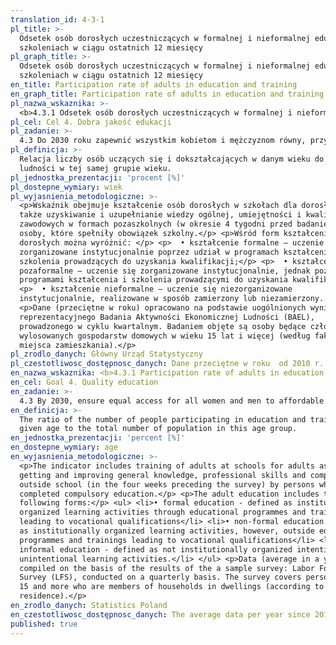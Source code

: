 ```yaml
---
translation_id: 4-3-1
pl_title: >-
  Odsetek osób dorosłych uczestniczących w formalnej i nieformalnej edukacji i
  szkoleniach w ciągu ostatnich 12 miesięcy
pl_graph_title: >-
  Odsetek osób dorosłych uczestniczących w formalnej i nieformalnej edukacji i
  szkoleniach w ciągu ostatnich 12 miesięcy
en_title: Participation rate of adults in education and training
en_graph_title: Participation rate of adults in education and training
pl_nazwa_wskaznika: >-
  <b>4.3.1 Odsetek osób dorosłych uczestniczących w formalnej i nieformalnej edukacji i szkoleniach w ciągu ostatnich 12 miesięcy</b>
pl_cel: Cel 4. Dobra jakość edukacji
pl_zadanie: >-
  4.3 Do 2030 roku zapewnić wszystkim kobietom i mężczyznom równy, przystępny cenowo dostęp do wysokiej jakości wykształcenia technicznego, zawodowego i wyższego, w tym do wyższych uczelni
pl_definicja: >-
  Relacja liczby osób uczących się i dokształcających w danym wieku do liczby
  ludności w tej samej grupie wieku.
pl_jednostka_prezentacji: 'procent [%]'
pl_dostepne_wymiary: wiek
pl_wyjasnienia_metodologiczne: >-
  <p>Wskaźnik obejmuje kształcenie osób dorosłych w szkołach dla dorosłych, a
  także uzyskiwanie i uzupełnianie wiedzy ogólnej, umiejętności i kwalifikacji
  zawodowych w formach pozaszkolnych (w okresie 4 tygodni przed badaniem) przez
  osoby, które spełniły obowiązek szkolny.</p> <p>Wśród form kształcenia osób
  dorosłych można wyróżnić: </p> <p>  • kształcenie formalne – uczenie się
  zorganizowane instytucjonalnie poprzez udział w programach kształcenia i
  szkolenia prowadzących do uzyskania kwalifikacji;</p> <p>  • kształcenie
  pozaformalne – uczenie się zorganizowane instytucjonalnie, jednak poza
  programami kształcenia i szkolenia prowadzącymi do uzyskania kwalifikacji;</p>
  <p>  • kształcenie nieformalne – uczenie się niezorganizowane
  instytucjonalnie, realizowane w sposób zamierzony lub niezamierzony. </p>
  <p>Dane (przeciętne w roku) opracowano na podstawie uogólnionych wyników
  reprezentacyjnego Badania Aktywności Ekonomicznej Ludności (BAEL),
  prowadzonego w cyklu kwartalnym. Badaniem objęte są osoby będące członkami
  wylosowanych gospodarstw domowych w wieku 15 lat i więcej (według faktycznego
  miejsca zamieszkania).</p>
pl_zrodlo_danych: Główny Urząd Statystyczny
pl_czestotliwosc_dostępnosc_danych: Dane przeciętne w roku  od 2010 r.
en_nazwa_wskaznika: <b>4.3.1 Participation rate of adults in education and training</b>
en_cel: Goal 4. Quality education
en_zadanie: >-
  4.3 By 2030, ensure equal access for all women and men to affordable and quality technical, vocational and tertiary education, including university
en_definicja: >-
  The ratio of the number of people participating in education and training in a
  given age to the total number of population in this age group.
en_jednostka_prezentacji: 'percent [%]'
en_dostepne_wymiary: age
en_wyjasnienia_metodologiczne: >-
  <p>The indicator includes training of adults at schools for adults as well as
  getting and improving general knowledge, professional skills and competences
  outside school (in the four weeks preceding the survey) by persons who
  completed compulsory education.</p> <p>The adult education includes the
  following forms:</p> <ul> <li>• formal education - defined as institutionally
  organized learning activities through educational programmes and trainings
  leading to vocational qualifications</li> <li>• non-formal education - defined
  as institutionally organized learning activities, however, outside educational
  programmes and trainings leading to vocational qualifications</li> <li>•
  informal education - defined as not institutionally organized intentional or
  unintentional learning activities.</li> </ul> <p>Data (average in a year) were
  compiled on the basis of the results of the a sample survey: Labor Force
  Survey (LFS), conducted on a quarterly basis. The survey covers persons aged
  15 and more who are members of households in dwellings (according to actual
  residence).</p>
en_zrodlo_danych: Statistics Poland
en_czestotliwosc_dostępnosc_danych: The average data per year since 2010
published: true
---
```

